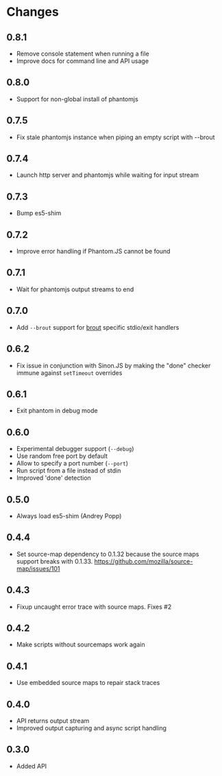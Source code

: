 # Changes

## 0.8.1

- Remove console statement when running a file
- Improve docs for command line and API usage

## 0.8.0

- Support for non-global install of phantomjs

## 0.7.5

- Fix stale phantomjs instance when piping an empty script with --brout

## 0.7.4

- Launch http server and phantomjs while waiting for input stream

## 0.7.3

- Bump es5-shim

## 0.7.2

- Improve error handling if Phantom.JS cannot be found

## 0.7.1

- Wait for phantomjs output streams to end

## 0.7.0

- Add `--brout` support for [brout][] specific stdio/exit handlers

## 0.6.2

- Fix issue in conjunction with Sinon.JS by making the "done" checker immune
  against `setTimeout` overrides

## 0.6.1

- Exit phantom in debug mode

## 0.6.0

- Experimental debugger support (`--debug`)
- Use random free port by default
- Allow to specify a port number (`--port`)
- Run script from a file instead of stdin
- Improved 'done' detection

## 0.5.0

- Always load es5-shim (Andrey Popp)

## 0.4.4

- Set source-map dependency to 0.1.32 because the source maps support breaks
  with 0.1.33. <https://github.com/mozilla/source-map/issues/101>

## 0.4.3

- Fixup uncaught error trace with source maps. Fixes #2

## 0.4.2

- Make scripts without sourcemaps work again

## 0.4.1

- Use embedded source maps to repair stack traces

## 0.4.0

- API returns output stream
- Improved output capturing and async script handling

## 0.3.0

- Added API

[brout]: https://github.com/mantoni/brout.js
